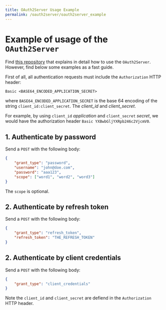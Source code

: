```yaml
---
title: OAuth2Server Usage Example
permalink: /oauth2server/oauth2server_example
---
```


# Example of usage of the `OAuth2Server`

Find [this repository](https://github.com/pedroetb/node-oauth2-server-example) that explains in detail how to use the `OAuth2Server`. However, find below some examples as a fast guide.

First of all, all authentication requests must include the `Authorization` HTTP header: 

```
Basic <BASE64_ENCODED_APPLICATION_SECRET>
```

where `BASE64_ENCODED_APPLICATION_SECRET` is the base 64 encoding of the string `client_id:client_secret`. The *client_id* and *client_secret*.  

For example, by using `client_id` *application* and `client_secret` *secret*, we would have the authorization header `Basic YXBwbGljYXRpb246c2VjcmV0`.

## 1. Authenticate by password

Send a `POST` with the following body:
```json
{
    "grant_type": "password",
    "username": "john@doe.com",
    "password": "aaa123",
    "scope": ["word1", "word2", "word3"]
}
```
The `scope` is optional.

## 2. Authenticate by refresh token

Send a `POST` with the following body:
```json
{
    "grant_type": "refresh_token",
    "refresh_token": "THE_REFRESH_TOKEN"
}
```

## 2. Authenticate by client credentials

Send a `POST` with the following body:
```json
{
    "grant_type": "client_credentials"
}
```
Note the `client_id` and `client_secret` are defiend in the `Authorization` HTTP header.
